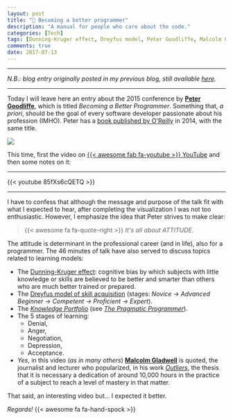 ```yaml
---
layout: post
title: "📝 Becoming a better programmer"
description: "A manual for people who care about the code."
categories: [Tech]
tags: [Dunning-Kruger effect, Dreyfus model, Peter Goodliffe, Malcolm Gladwell]
comments: true
date: 2017-07-13
---
```


***
_N.B.: blog entry originally posted in my previous blog, still available [here](https://estraviz.github.io/estraviz2017/profession%20and%20career/Becoming-a-better-programmer/)._
***

Today I will leave here an entry about the 2015 conference by [**Peter Goodliffe**](http://www.goodliffe.net/), which is titled _Becoming a Better Programmer_. Something that, _a priori_, should be the goal of every software developer passionate about his profession (IMHO). Peter has a [book published by O'Reilly](https://www.amazon.es/Becoming-Better-Programmer-Handbook-People/dp/1491905530/) in 2014, with the same title.

![](/images/becoming-a-better-programmer.jpg)

This time, first the video on [{{< awesome fab fa-youtube >}} YouTube](https://www.youtube.com/watch?v=85fXs6cQETQ) and then some notes on it:

***
{{< youtube 85fXs6cQETQ >}}
***

I have to confess that although the message and purpose of the talk fit with what I expected to hear, after completing the visualization I was not too enthusiastic. However, I emphasize the idea that Peter strives to make clear:

> {{< awesome fa fa-quote-right >}} _It's all about ATTITUDE._

The attitude is determinant in the professional career (and in life), also for a programmer. The 46 minutes of talk have also served to discuss topics related to learning models:

* The [Dunning-Kruger effect](https://es.wikipedia.org/wiki/Efecto_Dunning-Kruger): cognitive bias by which subjects with little knowledge or skills are believed to be better and smarter than others who are much better trained or prepared.
* The [Dreyfus model of skill acquisition](https://en.wikipedia.org/wiki/Dreyfus_model_of_skill_acquisition) (stages: _Novice -> Advanced Beginner -> Competent -> Proficient -> Expert_).
* The [_Knowledge Portfolio_](http://flylib.com/books/en/1.315.1.18/1/) (see [_The Pragmatic Programmer_](https://pragprog.com/book/tpp/the-pragmatic-programmer)).
* The 5 stages of learning:
  * Denial,
  * Anger,
  * Negotiation,
  * Depression,
  * Acceptance.
* _Yes_, in this video (_as in many others_) [**Malcolm Gladwell**](http://gladwell.com/) is quoted, the journalist and lecturer who popularized, in his work [_Outliers_](https://en.wikipedia.org/wiki/Outliers_(book)), the thesis that it is necessary a dedication of around 10,000 hours in the practice of a subject to reach a level of mastery in that matter.

That said, an interesting video but... I expected it better.

_Regards!_ {{< awesome fa fa-hand-spock >}}
